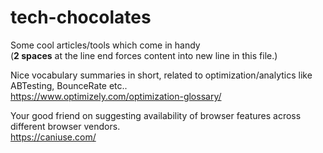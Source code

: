 # tech-chocolates
Some cool articles/tools which come in handy  
(**2 spaces** at the line end forces content into new line in this file.)


Nice vocabulary summaries in short, related to optimization/analytics like ABTesting, BounceRate etc..  
https://www.optimizely.com/optimization-glossary/


Your good friend on suggesting availability of browser features across different browser vendors.  
https://caniuse.com/

